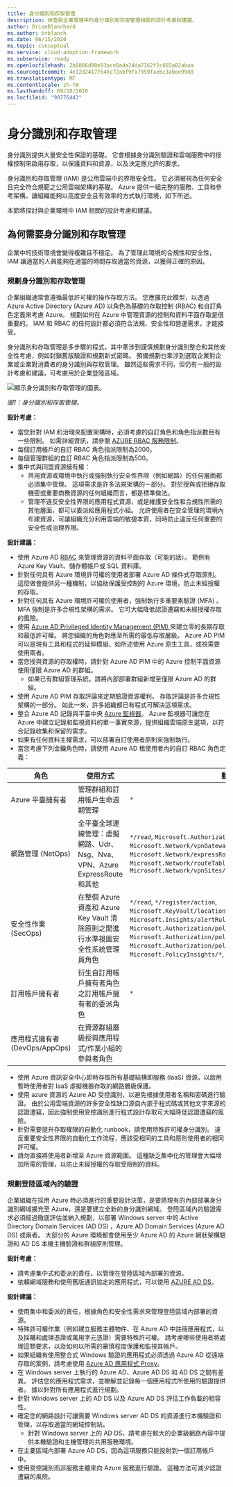 ```yaml
---
title: 身分識別和存取管理
description: 檢查與企業環境中的身分識別和存取管理相關的設計考慮和建議。
author: BrianBlanchard
ms.author: brblanch
ms.date: 06/15/2020
ms.topic: conceptual
ms.service: cloud-adoption-framework
ms.subservice: ready
ms.openlocfilehash: 2b8866d90e93ace8ada24da7162f2c665a02abaa
ms.sourcegitcommit: 4e12d2417f646c72abf9fa7959faebc3abee99d8
ms.translationtype: MT
ms.contentlocale: zh-TW
ms.lasthandoff: 09/18/2020
ms.locfileid: "90776443"
---
```

# <a name="identity-and-access-management"></a>身分識別和存取管理

身分識別提供大量安全性保證的基礎。 它會根據身分識別驗證和雲端服務中的授權控制來啟用存取，以保護資料和資源，以及決定應允許的要求。

身分識別和存取管理 (IAM) 是公用雲端中的界限安全性。 它必須被視為任何安全且完全符合規範之公用雲端架構的基礎。 Azure 提供一組完整的服務、工具和參考架構，讓組織能夠以高度安全且有效率的方式執行環境，如下所述。

本節將探討與企業環境中 IAM 相關的設計考慮和建議。

## <a name="why-we-need-identity-and-access-management"></a>為何需要身分識別和存取管理

企業中的技術環境會變得複雜且不穩定。 為了管理此環境的合規性和安全性，IAM 讓適當的人員能夠在適當的時間存取適當的資源，以獲得正確的原因。

### <a name="plan-for-identity-and-access-management"></a>規劃身分識別和存取管理

企業組織通常會遵循最低許可權的操作存取方法。 您應擴充此模型，以透過 Azure Active Directory (Azure AD) 以角色為基礎的存取控制 (RBAC) 和自訂角色定義來考慮 Azure。 規劃如何在 Azure 中管理資源的控制和資料平面存取是很重要的。 IAM 和 RBAC 的任何設計都必須符合法規、安全性和營運需求，才能接受。

身分識別和存取管理是多步驟的程式，其中牽涉到謹慎規劃身分識別整合和其他安全性考慮，例如封鎖舊版驗證和規劃新式密碼。 預備規劃也牽涉到選取企業對企業或企業對消費者的身分識別與存取管理。 雖然這些需求不同，但仍有一般的設計考慮和建議，可考慮用於企業登陸區域。

![顯示身分識別和存取管理的圖表。](./media/iam.png)

_圖1：身分識別和存取管理。_

**設計考慮：**

- 當您針對 IAM 和治理來配置架構時，必須考慮的自訂角色和角色指派數目有一些限制。 如需詳細資訊，請參閱 [AZURE RBAC 服務限制](/azure/azure-resource-manager/management/azure-subscription-service-limits#role-based-access-control-limits)。
- 每個訂用帳戶的自訂 RBAC 角色指派限制為2000。
- 每個管理群組的自訂 RBAC 角色指派限制為500。
- 集中式與同盟資源擁有權：
  - 共用資源或環境中執行或強制執行安全性界限（例如網路）的任何層面都必須集中管理。 這項需求是許多法規架構的一部分。 對於授與或拒絕存取機密或重要商務資源的任何組織而言，都是標準做法。
  - 管理不違反安全性界限的應用程式資源，或是維護安全性和合規性所需的其他層面，都可以委派給應用程式小組。 允許使用者在安全管理的環境內布建資源，可讓組織充分利用雲端的敏捷本質，同時防止違反任何重要的安全性或治理界限。

<!-- docutune:ignore Azure-AD-only Azure-AD-managed -->

**設計建議：**

- 使用 Azure AD [RBAC](/azure/role-based-access-control/overview) 來管理資源的資料平面存取（可能的話）。 範例有 Azure Key Vault、儲存體帳戶或 SQL 資料庫。
- 針對任何具有 Azure 環境許可權的使用者部署 Azure AD 條件式存取原則。 這麼做會提供另一種機制，以協助保護受控制的 Azure 環境，防止未經授權的存取。
- 針對任何具有 Azure 環境許可權的使用者，強制執行多重要素驗證 (MFA) 。 MFA 強制是許多合規性架構的需求。 它可大幅降低認證遭竊和未經授權存取的風險。
- 使用 [Azure AD Privileged Identity Management (PIM) ](/azure/active-directory/privileged-identity-management/pim-configure) 來建立零的長期存取和最低許可權。 將您組織的角色對應至所需的最低存取層級。 Azure AD PIM 可以是現有工具和程式的延伸模組、如所述使用 Azure 原生工具，或視需要使用兩者。
- 當您授與資源的存取權時，請針對 Azure AD PIM 中的 Azure 控制平面資源使用僅限 Azure AD 的群組。
  - 如果已有群組管理系統，請將內部部署群組新增至僅限 Azure AD 的群組。
- 使用 Azure AD PIM 存取評論來定期驗證資源權利。 存取評論是許多合規性架構的一部分。 如此一來，許多組織都已有程式可解決這項需求。
- 整合 Azure AD 記錄與平臺中央 [Azure 監視器](/azure/active-directory/reports-monitoring/concept-activity-logs-azure-monitor)。 Azure 監視器可讓您在 Azure 中建立記錄和監視資料的單一事實來源，提供組織雲端原生選項，以符合記錄收集和保留的需求。
- 如果有任何資料主權需求，可以部署自訂使用者原則來強制執行。
- 當您考慮下列金鑰角色時，請使用 Azure AD 租使用者內的自訂 RBAC 角色定義：

| 角色 | 使用方式 | 動作 | 沒有任何動作 |
|---|---|---|---|
| Azure 平臺擁有者               | 管理群組和訂用帳戶生命週期管理                                                           | `*`                                                                                                                                                                                                                  |                                                                                                                                                                                         |
| 網路管理 (NetOps)         | 全平臺全球連線管理：虛擬網路、Udr、Nsg、Nva、VPN、Azure ExpressRoute 和其他            | `*/read`, `Microsoft.Authorization/*/write`, `Microsoft.Network/vpnGateways/*`, `Microsoft.Network/expressRouteCircuits/*`, `Microsoft.Network/routeTables/write`, `Microsoft.Network/vpnSites/*`                              |                                                                                                                                                                               |
| 安全性作業 (SecOps)        | 在整個 Azure 資產和 Azure Key Vault 清除原則之間進行水準視圖安全性系統管理員角色 | `*/read`, `*/register/action`, `Microsoft.KeyVault/locations/deletedVaults/purge/action`, `Microsoft.Insights/alertRules/*`, `Microsoft.Authorization/policyDefinitions/*`, `Microsoft.Authorization/policyAssignments/*`, `Microsoft.Authorization/policySetDefinitions/*`, `Microsoft.PolicyInsights/*`, `Microsoft.Security/*` |                                                                            |
| 訂用帳戶擁有者                 | 衍生自訂用帳戶擁有者角色之訂用帳戶擁有者的委派角色                                       | `*`                                                                                                                                                                                                                  | `Microsoft.Authorization/*/write`, `Microsoft.Network/vpnGateways/*`, `Microsoft.Network/expressRouteCircuits/*`, `Microsoft.Network/routeTables/write`, `Microsoft.Network/vpnSites/*` |
| 應用程式擁有者 (DevOps/AppOps)  | 在資源群組層級授與應用程式/作業小組的參與者角色                                 |                                                                                                                                                                                                                    | `Microsoft.Network/publicIPAddresses/write`, `Microsoft.Network/virtualNetworks/write`, `Microsoft.KeyVault/locations/deletedVaults/purge/action`                                         |

- 使用 Azure 資訊安全中心即時存取所有基礎結構即服務 (IaaS) 資源，以啟用暫時使用者對 IaaS 虛擬機器存取的網路層級保護。
- 使用 azure 資源的 Azure AD 受控識別，以避免根據使用者名稱和密碼進行驗證。 由於公用雲端資源的許多安全性缺口源自內嵌于程式碼或其他文字來源的認證遭竊，因此強制使用受控識別進行程式設計存取可大幅降低認證遭竊的風險。
- 針對需要提升存取權限的自動化 runbook，請使用特殊許可權身分識別。 違反重要安全性界限的自動化工作流程，應該受相同的工具和原則使用者的相同許可權。
- 請勿直接將使用者新增至 Azure 資源範圍。 這種缺乏集中化的管理會大幅增加所需的管理，以防止未經授權的存取受限制的資料。

### <a name="plan-for-authentication-inside-a-landing-zone"></a>規劃登陸區域內的驗證

企業組織在採用 Azure 時必須進行的重要設計決策，是要將現有的內部部署身分識別網域擴充至 Azure，還是要建立全新的身分識別網域。 登陸區域內的驗證需求必須經過徹底評估並納入規劃，以部署 Windows server 中的 Active Directory Domain Services (AD DS) ，Azure AD Domain Services (Azure AD DS) 或兩者。 大部分的 Azure 環境都會使用至少 Azure AD 的 Azure 網狀架構驗證和 AD DS 本機主機驗證和群組原則管理。

**設計考慮：**

- 請考慮集中式和委派的責任，以管理在登陸區域內部署的資源。
- 依賴網域服務和使用舊版通訊協定的應用程式，可以使用 [AZURE AD DS](/azure/active-directory-domain-services)。

**設計建議：**

- 使用集中和委派的責任，根據角色和安全性需求來管理登陸區域內部署的資源。
- 特殊許可權作業（例如建立服務主體物件、在 Azure AD 中註冊應用程式，以及採購和處理憑證或萬用字元憑證）需要特殊許可權。 請考慮哪些使用者將處理這類要求，以及如何以所需的審慎程度保護和監視其帳戶。
- 如果組織有使用整合式 Windows 驗證的應用程式必須透過 Azure AD 從遠端存取的案例，請考慮使用 [Azure AD 應用程式 Proxy](/azure/active-directory/manage-apps/application-proxy)。
- 在 Windows server 上執行的 Azure AD、Azure AD DS 和 AD DS 之間有差異。 評估您的應用程式需求，並瞭解並記錄每一個應用程式所使用的驗證提供者。 據以針對所有應用程式進行規劃。
- 針對 Windows server 上的 AD DS 以及 Azure AD DS 評估工作負載的相容性。
- 確定您的網路設計可讓需要 Windows server AD DS 的資源進行本機驗證和管理，以存取適當的網域控制站。
  - 針對 Windows server 上的 AD DS，請考慮在較大的企業級網路內容中提供本機驗證和主機管理的共用服務環境。
- 在主要區域內部署 Azure AD DS，因為這項服務只能投射到一個訂用帳戶中。
- 使用受控識別而非服務主體來向 Azure 服務進行驗證。 這種方法可減少認證遭竊的風險。
